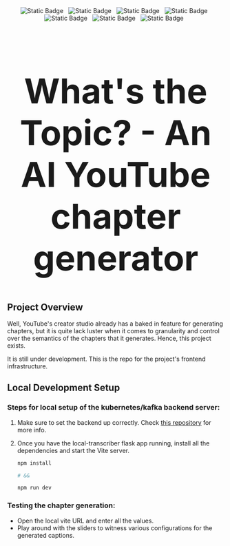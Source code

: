 <div align="center">
<span style="margin-top: 10px; width: 4rem; margin-right: 0.5rem;"><img alt="Static Badge" src="https://img.shields.io/badge/Python-3776AB?style=flat&logo=python&logoColor=%23ffffff&logoSize=auto"></span>
<span style="margin-top: 10px; width: 4rem; margin-right: 0.5rem;"><img alt="Static Badge" src="https://img.shields.io/badge/Kubernetes-f3f3f3?style=flat&logo=kubernetes&logoSize=auto"></span>
<span style="margin-top: 10px; width: 4rem; margin-right: 0.5rem;"><img alt="Static Badge" src="https://img.shields.io/badge/Minio-61DAFB?style=flat&logo=minio&logoColor=%23000000&logoSize=auto"></span>
<span style="margin-top: 10px; width: 4rem; margin-right: 0.5rem;"><img alt="Static Badge" src="https://img.shields.io/badge/Docker-2496ED?style=flat&logo=docker&logoColor=%23ffffff&logoSize=auto"></span>
<span style="margin-top: 10px; width: 4rem; margin-right: 0.5rem;"><img alt="Static Badge" src="https://img.shields.io/badge/Kafka-20BEFF?style=flat&logo=apachekafka&logoColor=%23fffff&logoSize=auto"></span>
<!-- <span style="margin-top: 10px; width: 4rem; margin-right: 0.5rem;"><img alt="Static Badge" src="https://img.shields.io/badge/PostgreSQL-4169E1?style=flat&logo=postgresql&logoColor=%23ffffff&logoSize=auto"></span> -->
<span style="margin-top: 10px; width: 4rem; margin-right: 0.5rem;"><img alt="Static Badge" src="https://img.shields.io/badge/Gemini-8E75B2?style=flat&logo=googlegemini&logoColor=%23ffffff&logoSize=auto"></span>
<span style="margin-top: 10px; width: 4rem; margin-right: 0.5rem;"><img alt="Static Badge" src="https://img.shields.io/badge/HuggingFace-040404?style=flat&logo=huggingface&logoColor=%23FFD21E&logoSize=auto"></span>
</br>
<div style="font-size: 2.5rem; margin-bottom: 1rem;"><strong><h1>What's the Topic? - An AI YouTube chapter generator</h1></strong></div>
</div>

## Project Overview

Well, YouTube's creator studio already has a baked in feature for generating chapters, but it is quite lack luster when it comes to granularity and control over the semantics of the chapters that it generates. Hence, this project exists.

It is still under development. This is the repo for the project's frontend infrastructure.

## Local Development Setup

### Steps for local setup of the kubernetes/kafka backend server:

1. Make sure to set the backend up correctly. Check [this repository](https://github.com/rkhatta1/ChapterGen) for more info.

2. Once you have the local-transcriber flask app running, install all the dependencies and start the Vite server.

    ```bash
    npm install

    # &&

    npm run dev
    ```

### Testing the chapter generation:

- Open the local vite URL and enter all the values.
- Play around with the sliders to witness various configurations for the generated captions.